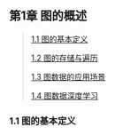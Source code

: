 ## 第1章 图的概述

> [1.1 图的基本定义](#1.1)
>
> [1.2 图的存储与遍历](#1.2)
>
> [1.3 图数据的应用场景](#1.3)
>
> [1.4 图数据深度学习](#1.4)

<h3 id = "1.3">
1.1 图的基本定义
</h3>


